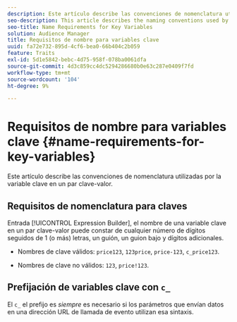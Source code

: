 ```yaml
---
description: Este artículo describe las convenciones de nomenclatura utilizadas por la variable clave en un par clave-valor.
seo-description: This article describes the naming conventions used by the key variable in a key-value pair.
seo-title: Name Requirements for Key Variables
solution: Audience Manager
title: Requisitos de nombre para variables clave
uuid: fa72e732-895d-4cf6-bea0-66b404c2b059
feature: Traits
exl-id: 5d1e5842-bebc-4d75-958f-078ba0061dfa
source-git-commit: 4d3c859cc4dc5294286680b0e63c287e0409f7fd
workflow-type: tm+mt
source-wordcount: '104'
ht-degree: 9%

---
```


# Requisitos de nombre para variables clave {#name-requirements-for-key-variables}

Este artículo describe las convenciones de nomenclatura utilizadas por la variable clave en un par clave-valor.

## Requisitos de nomenclatura para claves

<!-- c_tb_key_name_requirements.xml -->

Entrada [!UICONTROL Expression Builder], el nombre de una variable clave en un par clave-valor puede constar de cualquier número de dígitos seguidos de 1 (o más) letras, un guión, un guion bajo y dígitos adicionales.

* Nombres de clave válidos: `price123`, `123price`, `price-123`, `c_price123`.

* Nombres de clave no válidos: `123`, `price!123`.

## Prefijación de variables clave con `c_`

El `c_` el prefijo es *siempre* es necesario si los parámetros que envían datos en una dirección URL de llamada de evento utilizan esa sintaxis.
